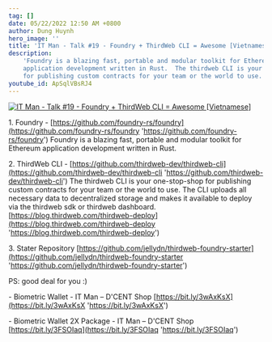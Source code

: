 ```yaml
---
tag: []
date: 05/22/2022 12:50 AM +0800
author: Dung Huynh
hero_image: ''
title: 'IT Man - Talk #19 - Foundry + ThirdWeb CLI = Awesome [Vietnamese]'
description:
    'Foundry is a blazing fast, portable and modular toolkit for Ethereum
    application development written in Rust.  The thirdweb CLI is your one-stop-shop
    for publishing custom contracts for your team or the world to use. '
youtube_id: ApSqlVBsRJ4
---
```


[![IT Man - Talk #19 - Foundry + ThirdWeb CLI = Awesome [Vietnamese]](https://i.ytimg.com/vi/ApSqlVBsRJ4/hqdefault.jpg)](https://www.youtube.com/watch?v=ApSqlVBsRJ4)

1\. Foundry - [https://github.com/foundry-rs/foundry](https://github.com/foundry-rs/foundry 'https://github.com/foundry-rs/foundry') Foundry is a blazing fast, portable and modular toolkit for Ethereum application development written in Rust.

2\. ThirdWeb CLI - [https://github.com/thirdweb-dev/thirdweb-cli](https://github.com/thirdweb-dev/thirdweb-cli 'https://github.com/thirdweb-dev/thirdweb-cli') The thirdweb CLI is your one-stop-shop for publishing custom contracts for your team or the world to use. The CLI uploads all necessary data to decentralized storage and makes it available to deploy via the thirdweb sdk or thirdweb dashboard. [https://blog.thirdweb.com/thirdweb-deploy](https://blog.thirdweb.com/thirdweb-deploy 'https://blog.thirdweb.com/thirdweb-deploy')

3\. Stater Repository [https://github.com/jellydn/thirdweb-foundry-starter](https://github.com/jellydn/thirdweb-foundry-starter 'https://github.com/jellydn/thirdweb-foundry-starter')

PS: good deal for you :)

\- Biometric Wallet - IT Man – D'CENT Shop [https://bit.ly/3wAxKsX](https://bit.ly/3wAxKsX 'https://bit.ly/3wAxKsX')

\- Biometric Wallet 2X Package - IT Man – D'CENT Shop [https://bit.ly/3FSOIaq](https://bit.ly/3FSOIaq 'https://bit.ly/3FSOIaq')
